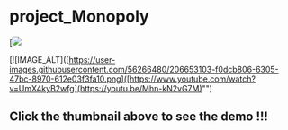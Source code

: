 # project_Monopoly


[![]([http://img.youtube.com/vi/n52umGqP_Ec/0.jpg](https://user-images.githubusercontent.com/56266480/206653103-f0dcb806-6305-47bc-8970-612e03f3fa10.png)]https://youtu.be/Mhn-kN2vG7M"")

[![IMAGE_ALT]([https://user-images.githubusercontent.com/56266480/206653103-f0dcb806-6305-47bc-8970-612e03f3fa10.png]([https://www.youtube.com/watch?v=UmX4kyB2wfg](https://youtu.be/Mhn-kN2vG7M)"")
## Click the thumbnail above to see the demo !!!
